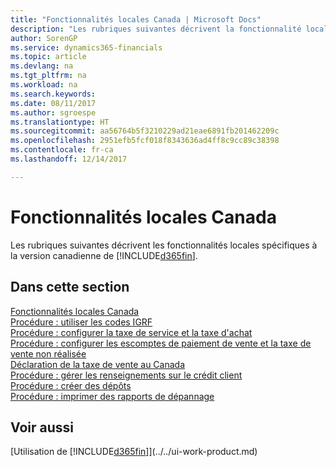 ```yaml
---
title: "Fonctionnalités locales Canada | Microsoft Docs"
description: "Les rubriques suivantes décrivent la fonctionnalité locale dans la version canadienne de Dynamics 365."
author: SorenGP
ms.service: dynamics365-financials
ms.topic: article
ms.devlang: na
ms.tgt_pltfrm: na
ms.workload: na
ms.search.keywords: 
ms.date: 08/11/2017
ms.author: sgroespe
ms.translationtype: HT
ms.sourcegitcommit: aa56764b5f3210229ad21eae6891fb201462209c
ms.openlocfilehash: 2951efb5fcf018f8343636ad4ff8c9cc89c38398
ms.contentlocale: fr-ca
ms.lasthandoff: 12/14/2017

---
```

# <a name="canada-local-functionality"></a>Fonctionnalités locales Canada
Les rubriques suivantes décrivent les fonctionnalités locales spécifiques à la version canadienne de [!INCLUDE[d365fin](../../includes/d365fin_md.md)].  

## <a name="in-this-section"></a>Dans cette section
[Fonctionnalités locales Canada](canada-local-functionality.md)  
[Procédure : utiliser les codes IGRF](work-gifi-codes.md)  
[Procédure : configurer la taxe de service et la taxe d'achat](how-to-set-up-use-tax-and-purchase-tax.md)  
[Procédure : configurer les escomptes de paiement de vente et la taxe de vente non réalisée](how-to-set-up-unrealized-sales-tax-and-sales-payment-discounts.md)  
[Déclaration de la taxe de vente au Canada](ca-sales-tax.md)  
[Procédure : gérer les renseignements sur le crédit client](how-to-manage-customer-credit-information.md)  
[Procédure : créer des dépôts](how-to-create-deposits.md)  
[Procédure : imprimer des rapports de dépannage](how-to-print-troubleshooting-reports.md)

## <a name="see-also"></a>Voir aussi
[Utilisation de [!INCLUDE[d365fin](../../includes/d365fin_md.md)]](../../ui-work-product.md)   

